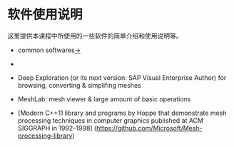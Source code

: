 # 软件使用说明

这里提供本课程中所使用的一些软件的简单介绍和使用说明等。

- common softwares[->](https://github.com/jjcao-school/common/tree/main/softwares)
- 
- Deep Exploration (or its next version: SAP Visual Enterprise Author) for browsing, converting & simplifing meshes
- MeshLab: mesh viewer & large amount of basic operations

- [Modern C++11 library and programs by Hoppe that demonstrate mesh processing techniques in computer graphics published at ACM SIGGRAPH in 1992–1998] (https://github.com/Microsoft/Mesh-processing-library)
